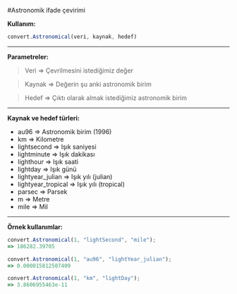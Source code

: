 #Astronomik ifade çevirimi

**Kullanım:**
```javascript
convert.Astronomical(veri, kaynak, hedef)
```
----------


**Parametreler:**
> Veri => Çevrilmesini istediğimiz değer

> Kaynak => Değerin şu anki astronomik birim

> Hedef => Çıktı olarak almak istediğimiz astronomik birim


----------

**Kaynak ve hedef türleri:**

 - au96 => Astronomik birim (1996)
 - km => Kilometre
 - lightsecond => Işık saniyesi
 - lightminute => Işık dakikası
 - lighthour => Işık saati
 - lightday => Işık günü
 - lightyear_julian => Işık yılı (julian)
 - lightyear_tropical => Işık yılı (tropical)
 - parsec => Parsek
 - m => Metre
 - mile => Mil
 
  
----------

**Örnek kullanımlar:**

```javascript
convert.Astronomical(1, "lightSecond", "mile");
=> 186282.39705

convert.Astronomical(1, "au96", "lightYear_julian");
=> 0.000015812507409

convert.Astronomical(1, "km", "lightDay");
=> 3.8606955463e-11
```

